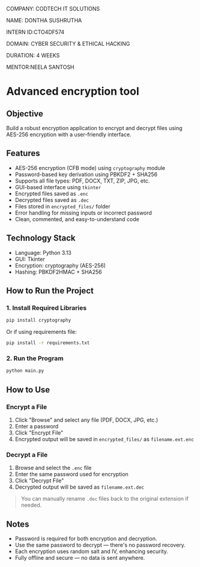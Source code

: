 COMPANY: CODTECH IT SOLUTIONS

NAME: DONTHA SUSHRUTHA

INTERN ID:CTO4DF574

DOMAIN: CYBER SECURITY & ETHICAL HACKING

DURATION: 4 WEEKS

MENTOR:NEELA SANTOSH
# Advanced encryption tool

##  Objective
Build a robust encryption application to encrypt and decrypt files using AES-256 encryption with a user-friendly interface.

##  Features
- AES-256 encryption (CFB mode) using `cryptography` module
- Password-based key derivation using PBKDF2 + SHA256
- Supports all file types: PDF, DOCX, TXT, ZIP, JPG, etc.
- GUI-based interface using `tkinter`
- Encrypted files saved as `.enc`
- Decrypted files saved as `.dec`
- Files stored in `encrypted_files/` folder
- Error handling for missing inputs or incorrect password
- Clean, commented, and easy-to-understand code

## Technology Stack
- Language: Python 3.13
- GUI: Tkinter
- Encryption: cryptography (AES-256)
- Hashing: PBKDF2HMAC + SHA256

##  How to Run the Project

### 1. Install Required Libraries
```bash
pip install cryptography
```
Or if using requirements file:
```bash
pip install -r requirements.txt
```

### 2. Run the Program
```bash
python main.py
```

## How to Use

###  Encrypt a File
1. Click "Browse" and select any file (PDF, DOCX, JPG, etc.)
2. Enter a password
3. Click "Encrypt File"
4. Encrypted output will be saved in `encrypted_files/` as `filename.ext.enc`

###  Decrypt a File
1. Browse and select the `.enc` file
2. Enter the same password used for encryption
3. Click "Decrypt File"
4. Decrypted output will be saved as `filename.ext.dec`

> You can manually rename `.dec` files back to the original extension if needed.

## Notes
- Password is required for both encryption and decryption.
- Use the same password to decrypt — there's no password recovery.
- Each encryption uses random salt and IV, enhancing security.
- Fully offline and secure — no data is sent anywhere.

